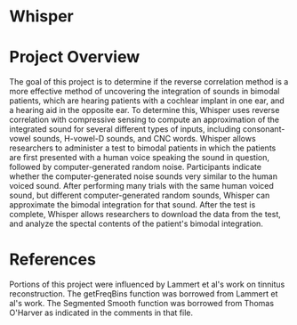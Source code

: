 # Whisper

# Project Overview
The goal of this project is to determine if the reverse correlation method is a more effective method of uncovering
the integration of sounds in bimodal patients, which are hearing patients with a cochlear implant in one ear, and
a hearing aid in the opposite ear.
To determine this, Whisper uses reverse correlation with compressive sensing to compute an approximation of the 
integrated sound for several different types of inputs, including consonant-vowel sounds, H-vowel-D sounds, and CNC words.
Whisper allows researchers to administer a test to bimodal patients in which the patients are first presented with
a human voice speaking the sound in question, followed by computer-generated random noise. Participants indicate
whether the computer-generated noise sounds very similar to the human voiced sound. After performing many trials with
the same human voiced sound, but different computer-generated random sounds, Whisper can approximate the bimodal
integration for that sound.
After the test is complete, Whisper allows researchers to download the data from the test, and analyze the spectal contents
of the patient's bimodal integration.

# References
Portions of this project were influenced by Lammert et al's work on tinnitus reconstruction.
The getFreqBins function was borrowed from Lammert et al's work.
The Segmented Smooth function was borrowed from Thomas O'Harver as indicated in the comments in that file.